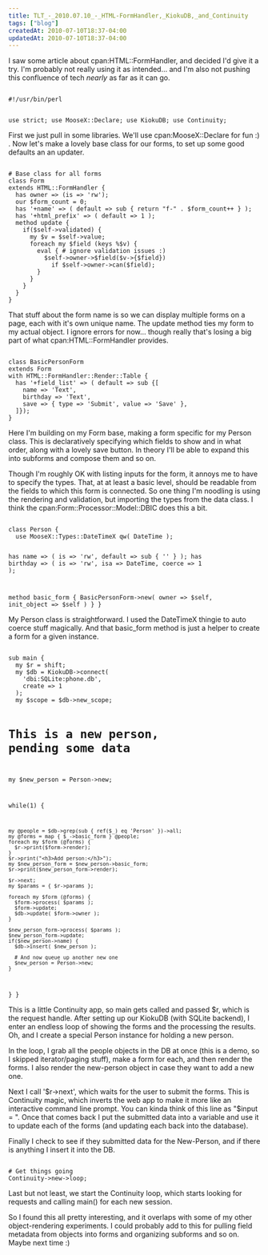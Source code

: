 ```yaml
---
title: TLT_-_2010.07.10_-_HTML-FormHandler,_KiokuDB,_and_Continuity
tags: ["blog"]
createdAt: 2010-07-10T18:37-04:00
updatedAt: 2010-07-10T18:37-04:00
---
```


I saw some article about cpan:HTML::FormHandler, and decided I'd give it a try. I'm probably not really using it as intended... and I'm also not pushing this confluence of tech <i>nearly</i> as far as it can go.

<code>
#!/usr/bin/perl

use strict;
use MooseX::Declare;
use KiokuDB;
use Continuity;
</code>

First we just pull in some libraries. We'll use cpan:MooseX::Declare for fun :) . Now let's make a lovely base class for our forms, to set up some good defaults an an updater.

<code>
# Base class for all forms
class Form
extends HTML::FormHandler {
  has owner => (is => 'rw');
  our $form_count = 0;
  has '+name' => ( default => sub { return "f-" . $form_count++ } );
  has '+html_prefix' => ( default => 1 );
  method update {
    if($self->validated) {
      my $v = $self->value;
      foreach my $field (keys %$v) {
        eval { # ignore validation issues :)
          $self->owner->$field($v->{$field})
            if $self->owner->can($field);
        }
      }
    }
  }
}
</code>

That stuff about the form name is so we can display multiple forms on a page, each with it's own unique name. The update method ties my form to my actual object. I ignore errors for now... though really that's losing a big part of what cpan:HTML::FormHandler provides.

<code>
class BasicPersonForm
extends Form
with HTML::FormHandler::Render::Table {
  has '+field_list' => ( default => sub {[
    name => 'Text',
    birthday => 'Text',
    save => { type => 'Submit', value => 'Save' },
  ]});
}
</code>

Here I'm building on my Form base, making a form specific for my Person class. This is declaratively specifying which fields to show and in what order, along with a lovely save button. In theory I'll be able to expand this into subforms and compose them and so on.

Though I'm roughly OK with listing inputs for the form, it annoys me to have to specify the types. That, at at least a basic level, should be readable from the fields to which this form is connected. So one thing I'm noodling is using the rendering and validation, but importing the types from the data class. I think the cpan:Form::Processor::Model::DBIC does this a bit.

<code>
class Person {
  use MooseX::Types::DateTimeX qw( DateTime );

  has name => ( is => 'rw', default => sub { '' } );
  has birthday => ( is => 'rw', isa => DateTime, coerce => 1 );

  method basic_form { BasicPersonForm->new( owner => $self, init_object => $self ) }
}
</code>

My Person class is straightforward. I used the DateTimeX thingie to auto coerce stuff magically. And that basic_form method is just a helper to create a form for a given instance.

<code>
sub main {
  my $r = shift;
  my $db = KiokuDB->connect(
    'dbi:SQLite:phone.db',
    create => 1
  );
  my $scope = $db->new_scope;

  # This is a new person, pending some data
  my $new_person = Person->new;

  while(1) {

    my @people = $db->grep(sub { ref($_) eq 'Person' })->all;
    my @forms = map { $_->basic_form } @people;
    foreach my $form (@forms) {
      $r->print($form->render);
    }
    $r->print("<h3>Add person:</h3>");
    my $new_person_form = $new_person->basic_form;
    $r->print($new_person_form->render);

    $r->next;
    my $params = { $r->params };

    foreach my $form (@forms) {
      $form->process( $params );
      $form->update;
      $db->update( $form->owner );
    }

    $new_person_form->process( $params );
    $new_person_form->update;
    if($new_person->name) {
      $db->insert( $new_person );
     
      # And now queue up another new one
      $new_person = Person->new;
    }
  }
}
</code>

This is a little Continuity app, so main gets called and passed $r, which is the request handle. After setting up our KiokuDB (with SQLite backend), I enter an endless loop of showing the forms and the processing the results. Oh, and I create a special Person instance for holding a new person.

In the loop, I grab all the people objects in the DB at once (this is a demo, so I skipped iterator/paging stuff), make a form for each, and then render the forms. I also render the new-person object in case they want to add a new one.

Next I call '$r->next', which waits for the user to submit the forms. This is Continuity magic, which inverts the web app to make it more like an interactive command line prompt. You can kinda think of this line as "$input = <STDIN>". Once that comes back I put the submitted data into a variable and use it to update each of the forms (and updating each back into the database).

Finally I check to see if they submitted data for the New-Person, and if there is anything I insert it into the DB.

<code>
# Get things going
Continuity->new->loop;
</code>

Last but not least, we start the Continuity loop, which starts looking for requests and calling main() for each new session.

So I found this all pretty interesting, and it overlaps with some of my other object-rendering experiments. I could probably add to this for pulling field metadata from objects into forms and organizing subforms and so on. Maybe next time :)


